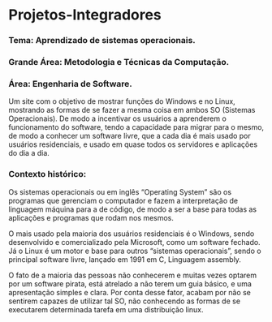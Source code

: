 # Projetos-Integradores
### **Tema:** Aprendizado de sistemas operacionais.
### **Grande Área:** Metodologia e Técnicas da Computação.
### **Área:** Engenharia de Software.

Um site com o objetivo de mostrar funções do Windows e no Linux, mostrando as formas de se fazer a mesma coisa em ambos SO (Sistemas Operacionais). De modo a incentivar os usuários a aprenderem o funcionamento do software, tendo a capacidade para migrar para o mesmo, de modo a conhecer um software livre, que a cada dia é mais usado por usuários residenciais, e usado em quase todos os servidores e aplicações do dia a dia.

### **Contexto histórico:**

Os sistemas operacionais ou em inglês “Operating System” são os programas que gerenciam o computador e fazem a interpretação de linguagem máquina para a de código, de modo a ser a base para todas as aplicações e programas que rodam nos mesmos. 

O mais usado pela maioria dos usuários residenciais é o Windows, sendo desenvolvido e comercializado pela Microsoft, como um software fechado. Já o Linux é um motor e base para outros “sistemas operacionais”, sendo o principal software livre, lançado em 1991 em C, Linguagem assembly.

O fato de a maioria das pessoas não conhecerem e muitas vezes optarem por um software pirata, está atrelado a não terem um guia básico, e uma apresentação simples e clara. Por conta desse fator, acabam por não se sentirem capazes de utilizar tal SO, não conhecendo as formas de se executarem determinada tarefa em uma distribuição linux.

